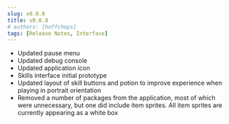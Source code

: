 ```yaml
---
slug: v0.0.8
title: v0.0.8
# authors: [hoffchops]
tags: [Release Notes, Interface]
---
```


- Updated pause menu
- Updated debug console
- Updated application icon
- Skills interface initial prototype
- Updated layout of skill buttons and potion to improve experience when playing in portrait orientation
- Removed a number of packages from the application, most of which were unnecessary, but one did include item sprites. All item sprites are currently appearing as a white box
